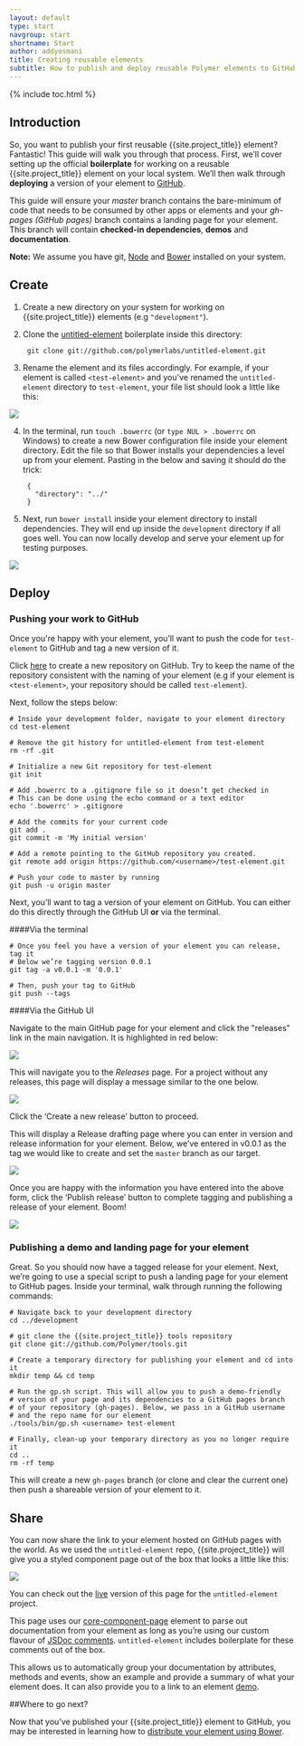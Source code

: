 ```yaml
---
layout: default
type: start
navgroup: start
shortname: Start
author: addyosmani
title: Creating reusable elements
subtitle: How to publish and deploy reusable Polymer elements to GitHub
---
```


{% include toc.html %}

## Introduction

So, you want to publish your first reusable {{site.project_title}} element? Fantastic! This guide will walk you through that process. First, we’ll cover setting up the official **boilerplate** for working on a reusable {{site.project_title}} element on your local system. We’ll then walk through **deploying** a version of your element to [GitHub](http://github.io).

This guide will ensure your *master* branch contains the bare-minimum of code that needs to be consumed by other apps or elements and your *gh-pages (GitHub pages)* branch contains a landing page for your element. This branch will contain **checked-in dependencies**, **demos** and **documentation**.

**Note:** We assume you have git, [Node](http://nodejs.org/) and [Bower](http://bower.io/) installed on your system.

## Create

1. Create a new directory on your system for working on {{site.project_title}} elements (e.g `"development"`).

2. Clone the [untitled-element](https://github.com/polymerlabs/untitled-element) boilerplate inside this directory: 

        git clone git://github.com/polymerlabs/untitled-element.git


3. Rename the element and its files accordingly. For example, if your element is called `<test-element>` and you've renamed the `untitled-element` directory to `test-element`, your file list should look a little like this:

![](/images/publishing-polymer-elements/image_0.png)

4. In the terminal, run `touch .bowerrc` (or `type NUL > .bowerrc` on Windows) to create a new Bower configuration file inside your element directory. Edit the file so that Bower installs your dependencies a level up from your element. Pasting in the below and saving it should do the trick:

        {
          "directory": "../"
        }


5. Next, run `bower install` inside your element directory to install dependencies. They will end up inside the `development` directory if all goes well. You can now locally develop and serve your element up for testing purposes.

![](/images/publishing-polymer-elements/image_1.png)

## Deploy

### Pushing your work to GitHub

Once you're happy with your element, you’ll want to push the code for `test-element` to GitHub and tag a new version of it.

Click [here](https://github.com/new) to create a new repository on GitHub. Try to keep the name of the repository consistent with the naming of your element (e.g if your element is `<test-element>`, your repository should be called `test-element`).

Next, follow the steps below:

    # Inside your development folder, navigate to your element directory
    cd test-element
    
    # Remove the git history for untitled-element from test-element
    rm -rf .git
    
    # Initialize a new Git repository for test-element
    git init
    
    # Add .bowerrc to a .gitignore file so it doesn’t get checked in
    # This can be done using the echo command or a text editor
    echo '.bowerrc' > .gitignore
    
    # Add the commits for your current code
    git add .
    git commit -m 'My initial version'
    
    # Add a remote pointing to the GitHub repository you created. 
    git remote add origin https://github.com/<username>/test-element.git
    
    # Push your code to master by running 
    git push -u origin master


Next, you’ll want to tag a version of your element on GitHub. You can either do this directly through the GitHub UI **or** via the terminal. 

####Via the terminal

    # Once you feel you have a version of your element you can release, tag it
    # Below we’re tagging version 0.0.1
    git tag -a v0.0.1 -m '0.0.1'
    
    # Then, push your tag to GitHub
    git push --tags


####Via the GitHub UI

Navigate to the main GitHub page for your element and click the "releases" link in the main navigation. It is highlighted in red below:

![](/images/publishing-polymer-elements/image_2.png)

This will navigate you to the *Releases* page. For a project without any releases, this page will display a message similar to the one below. 

![](/images/publishing-polymer-elements/image_3.png)

Click the ‘Create a new release’ button to proceed. 

This will display a Release drafting page where you can enter in version and release information for your element. Below, we’ve entered in v0.0.1 as the tag we would like to create and set the `master` branch as our target. 

![](/images/publishing-polymer-elements/image_4.png)

Once you are happy with the information you have entered into the above form, click the ‘Publish release’ button to complete tagging and publishing a release of your element. Boom!

![](/images/publishing-polymer-elements/image_5.png)

### Publishing a demo and landing page for your element

Great. So you should now have a tagged release for your element. Next, we’re going to use a special script to push a landing page for your element to GitHub pages. Inside your terminal, walk through running the following commands:

    # Navigate back to your development directory
    cd ../development
    
    # git clone the {{site.project_title}} tools repository
    git clone git://github.com/Polymer/tools.git
    
    # Create a temporary directory for publishing your element and cd into it
    mkdir temp && cd temp
    
    # Run the gp.sh script. This will allow you to push a demo-friendly 
    # version of your page and its dependencies to a GitHub pages branch 
    # of your repository (gh-pages). Below, we pass in a GitHub username 
    # and the repo name for our element
    ./tools/bin/gp.sh <username> test-element
    
    # Finally, clean-up your temporary directory as you no longer require it
    cd ..
    rm -rf temp


This will create a new `gh-pages` branch (or clone and clear the current one) then push a shareable version of your element to it.

## Share

You can now share the link to your element hosted on GitHub pages with the world. As we used the `untitled-element` repo, {{site.project_title}} will give you a styled component page out of the box that looks a little like this:

![](/images/publishing-polymer-elements/image_6.png)

You can check out the [live](http://polymerlabs.github.io/untitled-element/components/untitled-element/) version of this page for the `untitled-element` project.

This page uses our [core-component-page](https://github.com/Polymer/core-component-page) element to parse out documentation from your element as long as you’re using our custom flavour of [JSDoc comments](http://usejsdoc.org/about-getting-started.html). `untitled-element` includes boilerplate for these comments out of the box.

This allows us to automatically group your documentation by attributes, methods and events, show an example and provide a summary of what your element does. It can also provide you to a link to an element [demo](http://addyosmani.github.io/test-element/components/test-element/demo.html).

##Where to go next?

Now that you’ve published your {{site.project_title}} element to GitHub, you may be interested in learning how to [distribute your element using Bower](http://www.polymer-project.org/distributing-components-with-bower.html).

